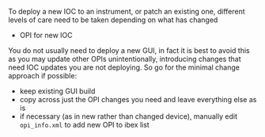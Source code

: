 To deploy a new IOC to an instrument, or patch an existing one, different levels of care need to be taken depending on what has changed

* OPI for new IOC

You do not usually need to deploy a new GUI, in fact it is best to avoid this as you may update other OPIs unintentionally, introducing changes that need IOC updates you are not deploying. So go for the minimal change approach if possible:
- keep existing GUI build
- copy across just the OPI changes you need and leave everything else as is
- if necessary (as in new rather than changed device), manually edit `opi_info.xml` to add new OPI to ibex list   

